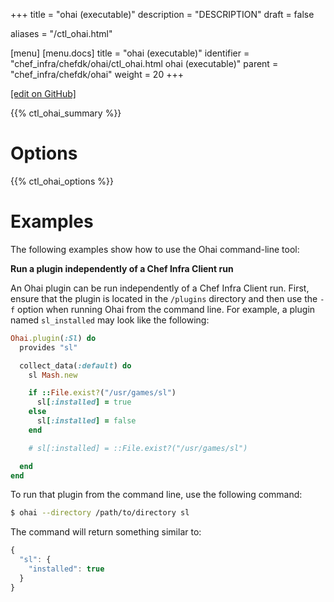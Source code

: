 +++
title = "ohai (executable)"
description = "DESCRIPTION"
draft = false

aliases = "/ctl_ohai.html"

[menu]
  [menu.docs]
    title = "ohai (executable)"
    identifier = "chef_infra/chefdk/ohai/ctl_ohai.html ohai (executable)"
    parent = "chef_infra/chefdk/ohai"
    weight = 20
+++    

[\[edit on
GitHub\]](https://github.com/chef/chef-web-docs/blob/master/chef_master/source/ctl_ohai.rst)

{{% ctl_ohai_summary %}}

Options
=======

{{% ctl_ohai_options %}}

Examples
========

The following examples show how to use the Ohai command-line tool:

**Run a plugin independently of a Chef Infra Client run**

An Ohai plugin can be run independently of a Chef Infra Client run.
First, ensure that the plugin is located in the `/plugins` directory and
then use the `-f` option when running Ohai from the command line. For
example, a plugin named `sl_installed` may look like the following:

``` ruby
Ohai.plugin(:Sl) do
  provides "sl"

  collect_data(:default) do
    sl Mash.new

    if ::File.exist?("/usr/games/sl")
      sl[:installed] = true
    else
      sl[:installed] = false
    end

    # sl[:installed] = ::File.exist?("/usr/games/sl")

  end
end
```

To run that plugin from the command line, use the following command:

``` bash
$ ohai --directory /path/to/directory sl
```

The command will return something similar to:

``` javascript
{
  "sl": {
    "installed": true
  }
}
```
